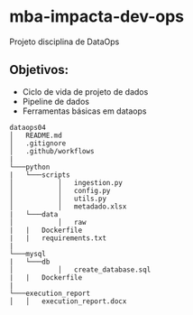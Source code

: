 # mba-impacta-dev-ops

Projeto disciplina de DataOps


## **Objetivos**:
- Ciclo de vida de projeto de dados
- Pipeline de dados
- Ferramentas básicas em dataops

```
dataops04
│   README.md
│   .gitignore
│   .github/workflows
|
└───python
|   └───scripts
│           │   ingestion.py
│           │   config.py
│           │   utils.py
│           │   metadado.xlsx
|   └───data
│           │   raw
|   |   Dockerfile
|   |   requirements.txt
|
└───mysql
|   └───db
│           │   create_database.sql
|   |   Dockerfile
|
└───execution_report
│   │   execution_report.docx
```

